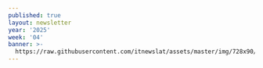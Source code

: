 ```yaml
---
published: true
layout: newsletter
year: '2025'
week: '04'
banner: >-
  https://raw.githubusercontent.com/itnewslat/assets/master/img/728x90/Banner-Resumen.jpg
---
```

